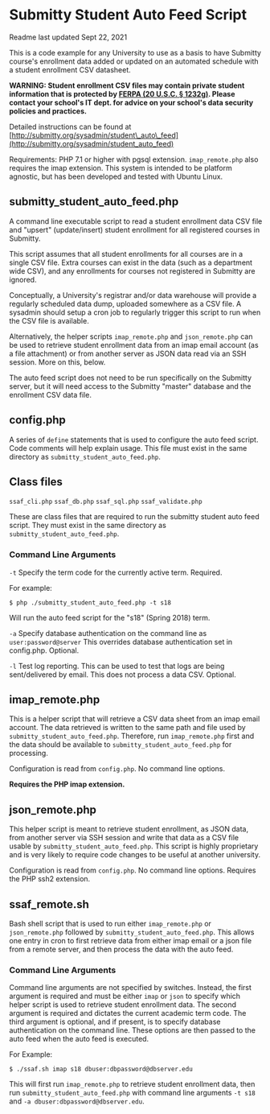 # Submitty Student Auto Feed Script
Readme last updated Sept 22, 2021

This is a code example for any University to use as a basis to have Submitty course's enrollment data added or updated on an automated schedule with a student enrollment CSV datasheet.

__WARNING: Student enrollment CSV files may contain private student
information that is protected by [FERPA (20 U.S.C. § 1232g)](https://www2.ed.gov/policy/gen/guid/fpco/ferpa/index.html).
Please contact your school's IT dept. for advice on your school's data security
policies and practices.__

Detailed instructions can be found at [http://submitty.org/sysadmin/student\_auto\_feed](http://submitty.org/sysadmin/student_auto_feed)

Requirements: PHP 7.1 or higher with pgsql extension.  `imap_remote.php` also requires the imap extension.  This system is intended to be platform agnostic, but has been developed and tested with Ubuntu Linux.

## submitty\_student\_auto\_feed.php
A command line executable script to read a student enrollment data CSV file and
"upsert" (update/insert) student enrollment for all registered courses in Submitty.

This script assumes that all student enrollments for all courses are in a single
CSV file.  Extra courses can exist in the data (such as a department wide CSV),
and any enrollments for courses not registered in Submitty are ignored.

Conceptually, a University's registrar and/or data warehouse will provide a
regularly scheduled data dump, uploaded somewhere as a CSV file.  A sysadmin
should setup a cron job to regularly trigger this script to run when the CSV
file is available.

Alternatively, the helper scripts `imap_remote.php` and `json_remote.php` can be
used to retrieve student enrollment data from an imap email account (as a file
attachment) or from another server as JSON data read via an SSH session.  More
on this, below.

The auto feed script does not need to be run specifically on the Submitty
server, but it will need access to the Submitty "master" database and the
enrollment CSV data file.

## config.php
A series of `define` statements that is used to configure the auto feed script.
Code comments will help explain usage.  This file must exist in the same directory as `submitty_student_auto_feed.php`.

## Class files
`ssaf_cli.php`
`ssaf_db.php`
`ssaf_sql.php`
`ssaf_validate.php`

These are class files that are required to run the submitty student auto feed script.  They must exist in the same directory as `submitty_student_auto_feed.php`.

### Command Line Arguments

`-t` Specify the term code for the currently active term.  Required.

For example:

`$ php ./submitty_student_auto_feed.php -t s18`

Will run the auto feed script for the "s18" (Spring 2018) term.

`-a` Specify database authentication on the command line as `user:password@server`
This overrides database authentication set in config.php.  Optional.

`-l` Test log reporting.  This can be used to test that logs are being
sent/delivered by email.  This does not process a data CSV.  Optional.

## imap\_remote.php

This is a helper script that will retrieve a CSV data sheet from an imap email
account.  The data retrieved is written to the same path and file used by
`submitty_student_auto_feed.php`.  Therefore, run `imap_remote.php` first
and the data should be available to `submitty_student_auto_feed.php` for
processing.

Configuration is read from `config.php`.  No command line options.

__Requires the PHP imap extension.__

## json\_remote.php

This helper script is meant to retrieve student enrollment, as JSON data, from
another server via SSH session and write that data as a CSV file usable by
`submitty_student_auto_feed.php`.  This script is highly proprietary and is
very likely to require code changes to be useful at another university.

Configuration is read from `config.php`.  No command line options.  Requires the
PHP ssh2 extension.

## ssaf\_remote.sh

Bash shell script that is used to run either `imap_remote.php` or `json_remote.php`
followed by `submitty_student_auto_feed.php`.  This allows one entry in cron
to first retrieve data from either imap email or a json file from a remote server,
and then process the data with the auto feed.

### Command Line Arguments

Command line arguments are not specified by switches.  Instead, the first
argument is required and must be either `imap` or `json` to specify which helper
script is used to retrieve student enrollment data.  The second argument is
required and dictates the current academic term code.  The third argument is
optional, and if present, is to specify database authentication on the command
line.  These options are then passed to the auto feed when the auto feed is
executed.

For Example:

`$ ./ssaf.sh imap s18 dbuser:dbpassword@dbserver.edu`

This will first run `imap_remote.php` to retrieve student enrollment data, then
run `submitty_student_auto_feed.php` with command line arguments `-t s18`
and `-a dbuser:dbpassword@dbserver.edu`.
